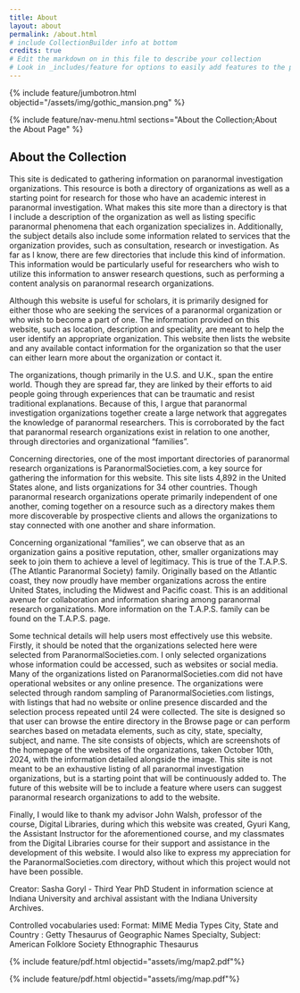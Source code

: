 ```yaml
---
title: About
layout: about
permalink: /about.html
# include CollectionBuilder info at bottom
credits: true
# Edit the markdown on in this file to describe your collection
# Look in _includes/feature for options to easily add features to the page
---
```


{% include feature/jumbotron.html objectid="/assets/img/gothic_mansion.png" %}

{% include feature/nav-menu.html sections="About the Collection;About the About Page" %}

## About the Collection

This site is dedicated to gathering information on paranormal investigation organizations. This resource is both a directory of organizations as well as a starting point for research for those who have an academic interest in paranormal investigation. What makes this site more than a directory is that I include a description of the organization as well as listing specific paranormal phenomena that each organization specializes in. Additionally, the subject details also include some information related to services that the organization provides, such as consultation, research or investigation. As far as I know, there are few directories that include this kind of information. This information would be particularly useful for researchers who wish to utilize this information to answer research questions, such as performing a content analysis on paranormal research organizations. 

Although this website is useful for scholars, it is primarily designed for either those who are seeking the services of a paranormal organization or who wish to become a part of one. The information provided on this website, such as location, description and speciality, are meant to help the user identify an appropriate organization. This website then lists the website and any available contact information for the organization so that the user can either learn more about the organization or contact it.

The organizations, though primarily in the U.S. and U.K., span the entire world. Though they are spread far, they are linked by their efforts to aid people going through experiences that can be traumatic and resist traditional explanations. Because of this, I argue that paranormal investigation organizations together create a large network that aggregates the knowledge of paranormal researchers. This is corroborated by the fact that paranormal research organizations exist in relation to one another, through directories and organizational “families”.

Concerning directories, one of the most important directories of paranormal research organizations is ParanormalSocieties.com, a key source for gathering the information for this website. This site lists 4,892 in the United States alone, and lists organizations for 34 other countries. Though paranormal research organizations operate primarily independent of one another, coming together on a resource such as a directory makes them more discoverable by prospective clients and allows the organizations to stay connected with one another and share information. 

Concerning organizational “families”, we can observe that as an organization gains a positive reputation, other, smaller organizations may seek to join them to achieve a level of legitimacy. This is true of the T.A.P.S. (The Atlantic Paranormal Society) family. Originally based on the Atlantic coast, they now proudly have member organizations across the entire United States, including the Midwest and Pacific coast. This is an additional avenue for collaboration and information sharing among paranormal research organizations. More information on the T.A.P.S. family can be found on the T.A.P.S. page.

Some technical details will help users most effectively use this website. Firstly, it should be noted that the organizations selected here were selected from ParanormalSocieties.com. I only selected organizations whose information could be accessed, such as websites or social media. Many of the organizations listed on ParanormalSocieties.com did not have operational websites or any online presence. The organizations were selected through random sampling of ParanormalSocieties.com listings, with listings that had no website or online presence discarded and the selection process repeated until 24 were collected. The site is designed so that user can browse the entire directory in the Browse page or can perform searches based on metadata elements, such as city, state, specialty, subject, and name. The site consists of objects, which are screenshots of the homepage of the websites of the organizations, taken October 10th, 2024, with the information detailed alongside the image. This site is not meant to be an exhaustive listing of all paranormal investigation organizations, but is a starting point that will be continuously added to. The future of this website will be to include a feature where users can suggest paranormal research organizations to add to the website.

Finally, I would like to thank my advisor John Walsh, professor of the course, Digital Libraries, during which this website was created, Gyuri Kang, the Assistant Instructor for the aforementioned course, and my classmates from the Digital Libraries course for their support and assistance in the development of this website. I would also like to express my appreciation for the ParanormalSocieties.com directory, without which this project would not have been possible.

Creator: Sasha Goryl - Third Year PhD Student in information science at Indiana University and archival assistant with the Indiana University Archives.

Controlled vocabularies used:
Format: MIME Media Types
City, State and Country : Getty Thesaurus of Geographic Names
Specialty, Subject: American Folklore Society Ethnographic Thesaurus


{% include feature/pdf.html objectid="assets/img/map2.pdf"%}

{% include feature/pdf.html objectid="assets/img/map.pdf"%}
